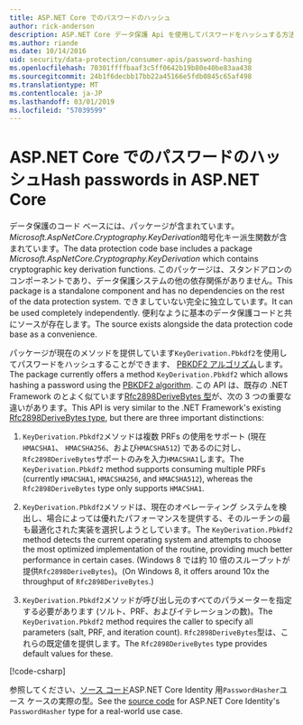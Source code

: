 ```yaml
---
title: ASP.NET Core でのパスワードのハッシュ
author: rick-anderson
description: ASP.NET Core データ保護 Api を使用してパスワードをハッシュする方法について説明します。
ms.author: riande
ms.date: 10/14/2016
uid: security/data-protection/consumer-apis/password-hashing
ms.openlocfilehash: 70301ffffbaaf3c5ff0642b19b80e40be83aa438
ms.sourcegitcommit: 24b1f6decbb17bb22a45166e5fdb0845c65af498
ms.translationtype: MT
ms.contentlocale: ja-JP
ms.lasthandoff: 03/01/2019
ms.locfileid: "57039599"
---
```

# <a name="hash-passwords-in-aspnet-core"></a><span data-ttu-id="97b98-103">ASP.NET Core でのパスワードのハッシュ</span><span class="sxs-lookup"><span data-stu-id="97b98-103">Hash passwords in ASP.NET Core</span></span>

<span data-ttu-id="97b98-104">データ保護のコード ベースには、パッケージが含まれています。 *Microsoft.AspNetCore.Cryptography.KeyDerivation*暗号化キー派生関数が含まれています。</span><span class="sxs-lookup"><span data-stu-id="97b98-104">The data protection code base includes a package *Microsoft.AspNetCore.Cryptography.KeyDerivation* which contains cryptographic key derivation functions.</span></span> <span data-ttu-id="97b98-105">このパッケージは、スタンドアロンのコンポーネントであり、データ保護システムの他の依存関係がありません。</span><span class="sxs-lookup"><span data-stu-id="97b98-105">This package is a standalone component and has no dependencies on the rest of the data protection system.</span></span> <span data-ttu-id="97b98-106">できましていない完全に独立しています。</span><span class="sxs-lookup"><span data-stu-id="97b98-106">It can be used completely independently.</span></span> <span data-ttu-id="97b98-107">便利なように基本のデータ保護コードと共にソースが存在します。</span><span class="sxs-lookup"><span data-stu-id="97b98-107">The source exists alongside the data protection code base as a convenience.</span></span>

<span data-ttu-id="97b98-108">パッケージが現在のメソッドを提供しています`KeyDerivation.Pbkdf2`を使用してパスワードをハッシュすることができます、 [PBKDF2 アルゴリズム](https://tools.ietf.org/html/rfc2898#section-5.2)します。</span><span class="sxs-lookup"><span data-stu-id="97b98-108">The package currently offers a method `KeyDerivation.Pbkdf2` which allows hashing a password using the [PBKDF2 algorithm](https://tools.ietf.org/html/rfc2898#section-5.2).</span></span> <span data-ttu-id="97b98-109">この API は、既存の .NET Framework のとよく似ています[Rfc2898DeriveBytes 型](/dotnet/api/system.security.cryptography.rfc2898derivebytes)が、次の 3 つの重要な違いがあります。</span><span class="sxs-lookup"><span data-stu-id="97b98-109">This API is very similar to the .NET Framework's existing [Rfc2898DeriveBytes type](/dotnet/api/system.security.cryptography.rfc2898derivebytes), but there are three important distinctions:</span></span>

1. <span data-ttu-id="97b98-110">`KeyDerivation.Pbkdf2`メソッドは複数 PRFs の使用をサポート (現在`HMACSHA1`、 `HMACSHA256`、および`HMACSHA512`) であるのに対し、`Rfc2898DeriveBytes`サポートのみを入力`HMACSHA1`します。</span><span class="sxs-lookup"><span data-stu-id="97b98-110">The `KeyDerivation.Pbkdf2` method supports consuming multiple PRFs (currently `HMACSHA1`, `HMACSHA256`, and `HMACSHA512`), whereas the `Rfc2898DeriveBytes` type only supports `HMACSHA1`.</span></span>

2. <span data-ttu-id="97b98-111">`KeyDerivation.Pbkdf2`メソッドは、現在のオペレーティング システムを検出し、場合によっては優れたパフォーマンスを提供する、そのルーチンの最も最適化された実装を選択しようとしています。</span><span class="sxs-lookup"><span data-stu-id="97b98-111">The `KeyDerivation.Pbkdf2` method detects the current operating system and attempts to choose the most optimized implementation of the routine, providing much better performance in certain cases.</span></span> <span data-ttu-id="97b98-112">(Windows 8 では約 10 倍のスループットが提供`Rfc2898DeriveBytes`)。</span><span class="sxs-lookup"><span data-stu-id="97b98-112">(On Windows 8, it offers around 10x the throughput of `Rfc2898DeriveBytes`.)</span></span>

3. <span data-ttu-id="97b98-113">`KeyDerivation.Pbkdf2`メソッドが呼び出し元のすべてのパラメーターを指定する必要があります (ソルト、PRF、およびイテレーションの数)。</span><span class="sxs-lookup"><span data-stu-id="97b98-113">The `KeyDerivation.Pbkdf2` method requires the caller to specify all parameters (salt, PRF, and iteration count).</span></span> <span data-ttu-id="97b98-114">`Rfc2898DeriveBytes`型は、これらの既定値を提供します。</span><span class="sxs-lookup"><span data-stu-id="97b98-114">The `Rfc2898DeriveBytes` type provides default values for these.</span></span>

[!code-csharp[](password-hashing/samples/passwordhasher.cs)]

<span data-ttu-id="97b98-115">参照してください、[ソース コード](https://github.com/aspnet/Identity/blob/master/src/Core/PasswordHasher.cs)ASP.NET Core Identity 用`PasswordHasher`ユース ケースの実際の型。</span><span class="sxs-lookup"><span data-stu-id="97b98-115">See the [source code](https://github.com/aspnet/Identity/blob/master/src/Core/PasswordHasher.cs) for ASP.NET Core Identity's `PasswordHasher` type for a real-world use case.</span></span>
